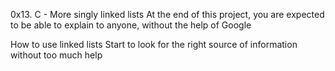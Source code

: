 0x13. C - More singly linked lists
At the end of this project, you are expected to be able to explain to anyone, without the help of Google

How to use linked lists
Start to look for the right source of information without too much help

